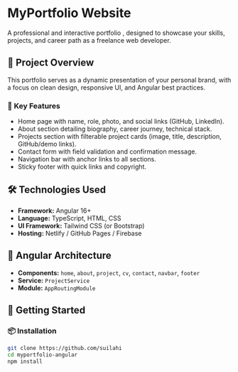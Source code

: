 # MyPortfolio Website

A professional and interactive portfolio , designed to showcase your skills, projects, and career path as a freelance web developer.

## 🧠 Project Overview

This portfolio serves as a dynamic presentation of your personal brand, with a focus on clean design, responsive UI, and Angular best practices.

### 🎯 Key Features

- Home page with name, role, photo, and social links (GitHub, LinkedIn).
- About section detailing biography, career journey, technical stack.
- Projects section with filterable project cards (image, title, description, GitHub/demo links).
- Contact form with field validation and confirmation message.
- Navigation bar with anchor links to all sections.
- Sticky footer with quick links and copyright.

## 🛠️ Technologies Used

- **Framework:** Angular 16+
- **Language:** TypeScript, HTML, CSS
- **UI Framework:** Tailwind CSS (or Bootstrap)
- **Hosting:** Netlify / GitHub Pages / Firebase

## 🧱 Angular Architecture

- **Components:** `home`, `about`, `project`, `cv`, `contact`, `navbar`, `footer`
- **Service:** `ProjectService`
- **Module:** `AppRoutingModule`

## 🚀 Getting Started

### 📦 Installation

```bash
git clone https://github.com/suilahi
cd myportfolio-angular
npm install
